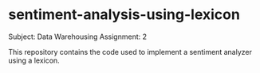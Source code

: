 # sentiment-analysis-using-lexicon

Subject: Data Warehousing
Assignment: 2

This repository contains the code used to implement a sentiment analyzer using a lexicon. 
